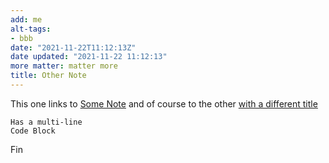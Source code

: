 ```yaml
---
add: me
alt-tags:
- bbb
date: "2021-11-22T11:12:13Z"
date updated: "2021-11-22 11:12:13"
more matter: matter more
title: Other Note
---
```



This one links to [Some Note](/sub-path/some-note/) and of course
to the other [with a different title](/sub-path/sub-directory/additional-note/)

```
Has a multi-line
Code Block
```

Fin